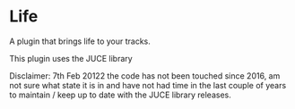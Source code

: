# Life

A plugin that brings life to your tracks.

This plugin uses the JUCE library

Disclaimer: 7th Feb 20122 the code has not been touched since 2016, am not sure what state it is in and have not had time in the last couple of years to maintain / keep up to date with the JUCE library releases. 
